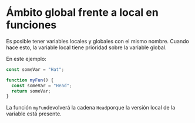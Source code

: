 
# Ámbito global frente a local en funciones

Es posible tener variables locales y globales con el mismo nombre. Cuando hace esto, la variable local tiene prioridad sobre la variable global.

En este ejemplo:

```js
const someVar = "Hat";

function myFun() {
  const someVar = "Head";
  return someVar;
}

```

La función `myFun`devolverá la cadena `Head`porque la versión local de la variable está presente.
